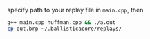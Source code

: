 specify path to your replay file in `main.cpp`, then
```bash
g++ main.cpp huffman.cpp && ./a.out
cp out.brp ~/.ballisticacore/replays/
```
